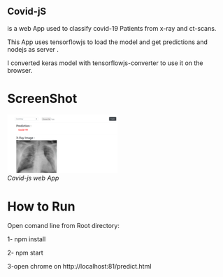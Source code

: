 ## Covid-jS 
is a web App used to classify covid-19 Patients from x-ray and ct-scans.

This App uses tensorflowjs to load the model and get predictions and nodejs as server .

I converted keras model with tensorflowjs-converter to use it on the browser.

# ScreenShot

<p>
	<img src="assets/predict.png" alt="photo not available" width="50%" height="50%">
	<br>
	<em>Covid-js web App</em>
</p>

# How to Run

Open comand line from Root directory:

1- npm install

2- npm start

3-open chrome on http://localhost:81/predict.html

